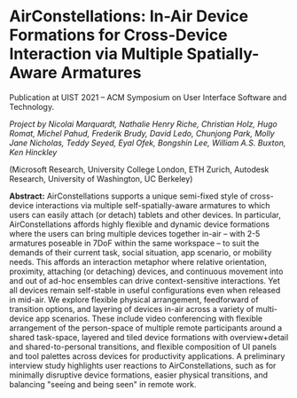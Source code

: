 # AirConstellations: In-Air Device Formations for Cross-Device Interaction via Multiple Spatially-Aware Armatures

Publication at UIST 2021 – ACM Symposium on User Interface Software and Technology.

_Project by Nicolai Marquardt, Nathalie Henry Riche, Christian Holz, Hugo Romat, Michel Pahud, Frederik Brudy, David Ledo, Chunjong Park, Molly Jane Nicholas, Teddy Seyed, Eyal Ofek, Bongshin Lee, William A.S. Buxton, Ken Hinckley_

(Microsoft Research, University College London, ETH Zurich, Autodesk Research, University of Washington, UC Berkeley)

**Abstract:** AirConstellations supports a unique semi-fixed style of cross-device interactions via multiple self-spatially-aware armatures to which users can easily attach (or detach) tablets and other devices. In particular, AirConstellations affords highly flexible and dynamic device formations where the users can bring multiple devices together in-air – with 2-5 armatures poseable in 7DoF within the same workspace – to suit the demands of their current task, social situation, app scenario, or mobility needs. This affords an interaction metaphor where relative orientation, proximity, attaching (or detaching) devices, and continuous movement into and out of ad-hoc ensembles can drive context-sensitive interactions. Yet all devices remain self-stable in useful configurations even when released in mid-air. We explore flexible physical arrangement, feedforward of transition options, and layering of devices in-air across a variety of multi-device app scenarios. These include video conferencing with flexible arrangement of the person-space of multiple remote participants around a shared task-space, layered and tiled device formations with overview+detail and shared-to-personal transitions, and flexible composition of UI panels and tool palettes across devices for productivity applications. A preliminary interview study highlights user reactions to AirConstellations, such as for minimally disruptive device formations, easier physical transitions, and balancing "seeing and being seen" in remote work.
